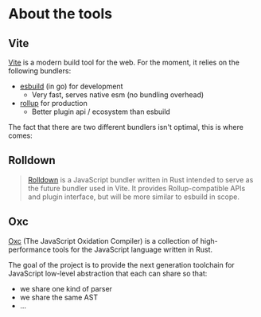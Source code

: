 # About the tools

## Vite

[Vite](https://vite.dev/) is a modern build tool for the web. For the moment, it relies on the following bundlers:

- [esbuild](https://esbuild.github.io/) (in go) for development
  - Very fast, serves native esm (no bundling overhead)
- [rollup](https://rollupjs.org/) for production
  - Better plugin api / ecosystem than esbuild

The fact that there are two different bundlers isn't optimal, this is where comes:

## Rolldown

> [Rolldown](https://rolldown.rs/) is a JavaScript bundler written in Rust intended to serve as the future bundler used in Vite. It provides Rollup-compatible APIs and plugin interface, but will be more similar to esbuild in scope.

## Oxc

[Oxc](https://oxc.rs/) (The JavaScript Oxidation Compiler) is a collection of high-performance tools for the JavaScript language written in Rust.

The goal of the project is to provide the next generation toolchain for JavaScript low-level abstraction that each can share so that:

- we share one kind of parser
- we share the same AST
- ...
